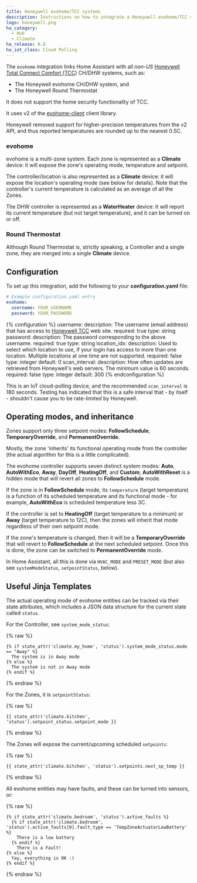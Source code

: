 ```yaml
---
title: Honeywell evohome/TCC systems
description: Instructions on how to integrate a Honeywell evohome/TCC system with Home Assistant.
logo: honeywell.png
ha_category:
  - Hub
  - Climate
ha_release: 0.8
ha_iot_class: Cloud Polling
---
```


The `evohome` integration links Home Assistant with all _non-US_ [Honeywell Total Connect Comfort (TCC)](https://international.mytotalconnectcomfort.com/Account/Login) CH/DHW systems, such as:

- The Honeywell evohome CH/DHW system, and
- The Honeywell Round Thermostat

It does not support the home security functionality of TCC.

It uses v2 of the [evohome-client](https://github.com/watchforstock/evohome-client) client library.

Honeywell removed support for higher-precision temperatures from the v2 API, and thus reported temperatures are rounded up to the nearest 0.5C.

### evohome

evohome is a multi-zone system. Each zone is represented as a **Climate** device: it will expose the zone's operating mode, temperature and setpoint.

The controller/location is also represented as a **Climate** device: it will expose the location's operating mode (see below for details). Note that the controller's current temperature is calculated as an average of all the Zones.

The DHW controller is represented as a **WaterHeater** device: It will report its current temperature (but not target temperature), and it can be turned on or off.

### Round Thermostat

Although Round Thermostat is, strictly speaking, a Controller and a single zone, they are merged into a single **Climate** device.

## Configuration

To set up this integration, add the following to your **configuration.yaml** file:

```yaml
# Example configuration.yaml entry
evohome:
  username: YOUR_USERNAME
  password: YOUR_PASSWORD
```

{% configuration %}
username:
  description: The username (email address) that has access to [Honeywell TCC](https://international.mytotalconnectcomfort.com/Account/Login) web site.
  required: true
  type: string
password:
  description: The password corresponding to the above username.
  required: true
  type: string
location_idx:
  description: Used to select which location to use, if your login has access to more than one location. Multiple locations at one time are not supported.
  required: false
  type: integer
  default: 0
scan_interval:
  description: How often updates are retrieved from Honeywell's web servers. The minimum value is 60 seconds.
  required: false
  type: integer
  default: 300
{% endconfiguration %}

This is an IoT cloud-polling device, and the recommended `scan_interval` is 180 seconds. Testing has indicated that this is a safe interval that - by itself - shouldn't cause you to be rate-limited by Honeywell.

## Operating modes, and inheritance

Zones support only three setpoint modes: **FollowSchedule**, **TemporaryOverride**, and **PermanentOverride**.

Mostly, the zone 'inherits' its functional operating mode from the controller (the actual algorithm for this is a little complicated).

The evohome controller supports seven distinct system modes: **Auto**, **AutoWithEco**, **Away**, **DayOff**, **HeatingOff**, and **Custom**; **AutoWithReset** is a hidden mode that will revert all zones to **FollowSchedule** mode.

If the zone is in **FollowSchedule** mode, its `temperature` (target temperature) is a function of its scheduled temperature and its functional mode - for example, **AutoWithEco** is scheduled temperature less 3C.

If the controller is set to **HeatingOff** (target temperature to a minimum) or **Away** (target temperature to 12C), then the zones will inherit that mode regardless of their own setpoint mode.

If the zone's temperature is changed, then it will be a **TemporaryOverride** that will revert to **FollowSchedule** at the next scheduled setpoint. Once this is done, the zone can be switched to **PermanentOverride** mode.

In Home Assistant, all this is done via `HVAC_MODE` and `PRESET_MODE` (but also see `systemModeStatus`, `setpointStatus`, below).

## Useful Jinja Templates

The actual operating mode of evohome entities can be tracked via their state attributes, which includes a JSON data structure for the current state called `status`.

For the Controller, see `system_mode_status`:

{% raw %}
```text
{% if state_attr('climate.my_home', 'status').system_mode_status.mode == "Away" %}
  The system is in Away mode
{% else %}
  The system is not in Away mode
{% endif %}
```
{% endraw %}

For the Zones, it is `setpointStatus`:

{% raw %}
```text
{{ state_attr('climate.kitchen', 'status').setpoint_status.setpoint_mode }}
```
{% endraw %}

The Zones will expose the current/upcoming scheduled `setpoints`:

{% raw %}
```text
{{ state_attr('climate.kitchen', 'status').setpoints.next_sp_temp }}
```
{% endraw %}

All evohome entities may have faults, and these can be turned into sensors, or:

{% raw %}
```text
{% if state_attr('climate.bedroom', 'status').active_faults %}
  {% if state_attr('climate.bedroom', 'status').active_faults[0].fault_type == 'TempZoneActuatorLowBattery' %}
    There is a low battery
  {% endif %}
    There is a Fault!
{% else %}
  Yay, everything is OK :)
{% endif %}
```
{% endraw %}
